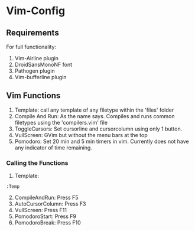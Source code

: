 # Vim-Config
## Requirements
For full functionality:
1. Vim-Airline plugin
2. DroidSansMonoNF font
3. Pathogen plugin
4. Vim-bufferline plugin
## Vim Functions
1. Template: call any template of any filetype within the 'files' folder
2. Compile And Run: As the name says. Compiles and runs common filetypes using the 'compilers.vim' file
3. ToggleCursors: Set cursorline and cursorcolumn using only 1 button.
4. VullScreen: GVim but without the menu bars at the top
5. Pomodoro: Set 20 min and 5 min timers in vim. Currently does not have any indicator of time remaining.
### Calling the Functions
1. Template:
```
:Temp
```
2. CompileAndRun: Press F5
3. AutoCursorColumn: Press F3
4. VullScreen: Press F11
5. PomodoroStart: Press F9
5. PomodoroBreak: Press F10
